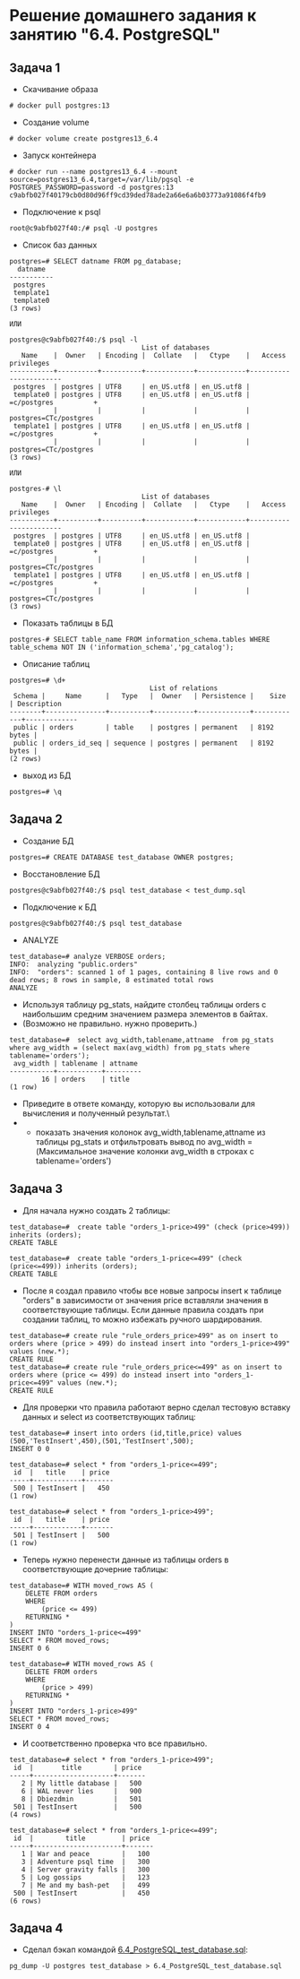 # Решение домашнего задания к занятию "6.4. PostgreSQL"

## Задача 1

* Скачивание образа
```
# docker pull postgres:13
```

* Создание volume
```
# docker volume create postgres13_6.4
```

* Запуск контейнера
```
# docker run --name postgres13_6.4 --mount source=postgres13_6.4,target=/var/lib/pgsql -e POSTGRES_PASSWORD=password -d postgres:13
c9abfb027f40179cb0d80d96ff9cd39ded78ade2a66e6a6b03773a91086f4fb9
```

* Подключение к psql
```
root@c9abfb027f40:/# psql -U postgres
```

* Список баз данных
```
postgres=# SELECT datname FROM pg_database;
  datname
-----------
 postgres
 template1
 template0
(3 rows)

ИЛИ

postgres@c9abfb027f40:/$ psql -l
                                 List of databases
   Name    |  Owner   | Encoding |  Collate   |   Ctype    |   Access privileges
-----------+----------+----------+------------+------------+-----------------------
 postgres  | postgres | UTF8     | en_US.utf8 | en_US.utf8 |
 template0 | postgres | UTF8     | en_US.utf8 | en_US.utf8 | =c/postgres          +
           |          |          |            |            | postgres=CTc/postgres
 template1 | postgres | UTF8     | en_US.utf8 | en_US.utf8 | =c/postgres          +
           |          |          |            |            | postgres=CTc/postgres
(3 rows)

ИЛИ

postgres-# \l
                                 List of databases
   Name    |  Owner   | Encoding |  Collate   |   Ctype    |   Access privileges
-----------+----------+----------+------------+------------+-----------------------
 postgres  | postgres | UTF8     | en_US.utf8 | en_US.utf8 |
 template0 | postgres | UTF8     | en_US.utf8 | en_US.utf8 | =c/postgres          +
           |          |          |            |            | postgres=CTc/postgres
 template1 | postgres | UTF8     | en_US.utf8 | en_US.utf8 | =c/postgres          +
           |          |          |            |            | postgres=CTc/postgres
(3 rows)

```

* Показать таблицы в БД

```
postgres-# SELECT table_name FROM information_schema.tables WHERE table_schema NOT IN ('information_schema','pg_catalog');
```

* Описание таблиц

```
postgres=# \d+
                                   List of relations
 Schema |     Name      |   Type   |  Owner   | Persistence |    Size    | Description
--------+---------------+----------+----------+-------------+------------+-------------
 public | orders        | table    | postgres | permanent   | 8192 bytes |
 public | orders_id_seq | sequence | postgres | permanent   | 8192 bytes |
(2 rows)
```

* выход из БД

```
postgres=# \q
```

## Задача 2

* Создание БД
```
postgres=# CREATE DATABASE test_database OWNER postgres;
```
* Восстановление БД
```
postgres@c9abfb027f40:/$ psql test_database < test_dump.sql
```
* Подключение к БД
```
postgres@c9abfb027f40:/$ psql test_database
```
* ANALYZE
```
test_database=# analyze VERBOSE orders;
INFO:  analyzing "public.orders"
INFO:  "orders": scanned 1 of 1 pages, containing 8 live rows and 0 dead rows; 8 rows in sample, 8 estimated total rows
ANALYZE
```
* Используя таблицу pg_stats, найдите столбец таблицы orders с наибольшим средним значением размера элементов в байтах. 
* (Возможно не правильно. нужно проверить.)
```
test_database=#  select avg_width,tablename,attname  from pg_stats where avg_width = (select max(avg_width) from pg_stats where tablename='orders');
 avg_width | tablename | attname
-----------+-----------+---------
        16 | orders    | title
(1 row)

```

* Приведите в ответе команду, которую вы использовали для вычисления и полученный результат.\
* * показать значения колонок avg_width,tablename,attname из таблицы pg_stats и отфильтровать вывод по avg_width = (Максимальное значение колонки avg_width в строках с tablename='orders')

## Задача 3

* Для начала нужно создать 2 таблицы:

```
test_database=#  create table "orders_1-price>499" (check (price>499)) inherits (orders);
CREATE TABLE

test_database=#  create table "orders_1-price<=499" (check (price<=499)) inherits (orders);
CREATE TABLE
```

* После я создал правило чтобы все новые запросы insert к таблице "orders" в зависимости от значения price вставляли значения в соответствующие таблицы. Если данные правила создать при создании таблиц, то можно избежать ручного шардирования.

```
test_database=# create rule "rule_orders_price>499" as on insert to orders where (price > 499) do instead insert into "orders_1-price>499" values (new.*);
CREATE RULE
test_database=# create rule "rule_orders_price<=499" as on insert to orders where (price <= 499) do instead insert into "orders_1-price<=499" values (new.*);
CREATE RULE
```

* Для проверки что правила работают верно сделал тестовую вставку данных и select из соответствующих таблиц:

```
test_database=# insert into orders (id,title,price) values (500,'TestInsert',450),(501,'TestInsert',500);
INSERT 0 0

test_database=# select * from "orders_1-price<=499";
 id  |   title    | price
-----+------------+-------
 500 | TestInsert |   450
(1 row)

test_database=# select * from "orders_1-price>499";
 id  |   title    | price
-----+------------+-------
 501 | TestInsert |   500
(1 row)
```

* Теперь нужно перенести данные из таблицы orders в соответствующие дочерние таблицы:

```
test_database=# WITH moved_rows AS (
    DELETE FROM orders
    WHERE
        (price <= 499)
    RETURNING *
)
INSERT INTO "orders_1-price<=499"
SELECT * FROM moved_rows;
INSERT 0 6

test_database=# WITH moved_rows AS (
    DELETE FROM orders
    WHERE
        (price > 499)
    RETURNING *
)
INSERT INTO "orders_1-price>499"
SELECT * FROM moved_rows;
INSERT 0 4
```

* И соответственно проверка что все  правильно.

```
test_database=# select * from "orders_1-price>499";
 id  |       title        | price
-----+--------------------+-------
   2 | My little database |   500
   6 | WAL never lies     |   900
   8 | Dbiezdmin          |   501
 501 | TestInsert         |   500
(4 rows)

test_database=# select * from "orders_1-price<=499";
 id  |        title         | price
-----+----------------------+-------
   1 | War and peace        |   100
   3 | Adventure psql time  |   300
   4 | Server gravity falls |   300
   5 | Log gossips          |   123
   7 | Me and my bash-pet   |   499
 500 | TestInsert           |   450
(6 rows)
```

## Задача 4

* Сделал бэкап командой [6.4_PostgreSQL_test_database.sql](6.4_PostgreSQL_test_database.sql):

```
pg_dump -U postgres test_database > 6.4_PostgreSQL_test_database.sql 
```
